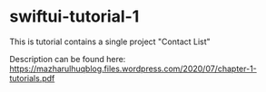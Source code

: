 # swiftui-tutorial-1

This is tutorial contains a single project "Contact List"

Description can be found here:  https://mazharulhuqblog.files.wordpress.com/2020/07/chapter-1-tutorials.pdf
